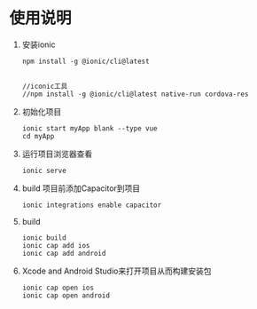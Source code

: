 # 使用说明

1. 安装ionic

   ```
   npm install -g @ionic/cli@latest
   
   
   //iconic工具
   //npm install -g @ionic/cli@latest native-run cordova-res 
   ```

2. 初始化项目

   ```
   ionic start myApp blank --type vue
   cd myApp
   
   ```

3. 运行项目浏览器查看

   ```
   ionic serve 
   ```

4. build 项目前添加Capacitor到项目

   ```
   ionic integrations enable capacitor
   ```

5. build

   ```
   ionic build
   ionic cap add ios
   ionic cap add android
   ```

6. Xcode and Android Studio来打开项目从而构建安装包

   ```
   ionic cap open ios
   ionic cap open android
   ```